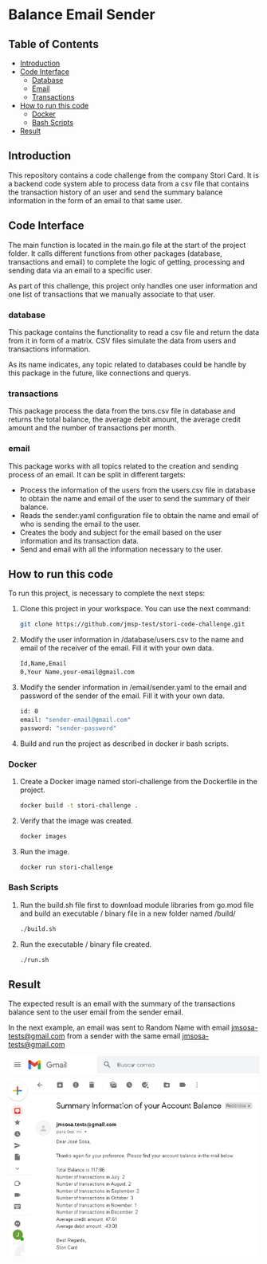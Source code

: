 # Balance Email Sender

<!-- TABLE OF CONTENTS -->
## Table of Contents

* [Introduction](#introduction)
* [Code Interface](#code-interface)
  * [Database](#database)
  * [Email](#email)
  * [Transactions](#transactions)
* [How to run this code](#how-to-run-this-code)
  * [Docker](#docker)
  * [Bash Scripts](#bash-scripts)
* [Result](#result)

<!-- INTRODUCTION -->
## Introduction

This repository contains a code challenge from the company Stori Card. It is a backend code system able to process data from a csv file that contains the transaction history of an user and send the summary balance information in the form of an email to that same user.

<!-- CODE INTERFACE -->
## Code Interface

The main function is located in the main.go file at the start of the project folder. It calls different functions from other packages (database, transactions and email) to complete the logic of getting, processing and sending data via an email to a specific user.

As part of this challenge, this project only handles one user information and one list of transactions that we manually associate to that user.

### database

This package contains the functionality to read a csv file and return the data from it in form of a matrix. CSV files simulate the data from users and transactions information. 

As its name indicates, any topic related to databases could be handle by this package in the future, like connections and querys.

### transactions

This package process the data from the txns.csv file in database and returns the total balance, the average debit amount, the average credit amount and the number of transactions per month.

### email

This package works with all topics related to the creation and sending process of an email. It can be split in different targets:
* Process the information of the users from the users.csv file in database to obtain the name and email of the user to send the summary of their balance. 
* Reads the sender.yaml configuration file to obtain the name and email of who is sending the email to the user.
* Creates the body and subject for the email based on the user information and its transaction data.
* Send and email with all the information necessary to the user.

<!-- HOW TO RUN THIS CODE -->
## How to run this code

To run this project, is necessary to complete the next steps:

1. Clone this project in your workspace. You can use the next command:

   ```sh
   git clone https://github.com/jmsp-test/stori-code-challenge.git
   ```

2. Modify the user information in /database/users.csv to the name and email of the receiver of the email. Fill it with your own data.

   ```sh
   Id,Name,Email
   0,Your Name,your-email@gmail.com
   ```

3. Modify the sender information in /email/sender.yaml to the email and password of the sender of the email. Fill it with your own data.

   ```sh
   id: 0
   email: "sender-email@gmail.com"
   password: "sender-password"
   ```

4. Build and run the project as described in docker ir bash scripts.

### Docker

1. Create a Docker image named stori-challenge from the Dockerfile in the project.

    ```sh
    docker build -t stori-challenge .
    ```

2. Verify that the image was created.

    ```sh
    docker images
    ```

2. Run the image.

    ```sh
    docker run stori-challenge
    ```

  ### Bash Scripts

1. Run the build.sh file first to download module libraries from go.mod file and build an executable / binary file in a new folder named /build/

    ```sh
    ./build.sh
    ```

2. Run the executable / binary file created.

    ```sh
    ./run.sh
    ```

<!-- RRESULT -->
## Result

The expected result is an email with the summary of the transactions balance sent to the user email from the sender email. 

In the next example, an email was sent to Random Name with email jmsosa-tests@gmail.com from a sender with the same email jmsosa-tests@gmail.com

![Result](images/result.png)

